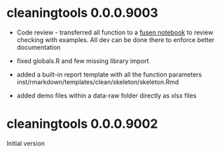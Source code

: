 # cleaningtools 0.0.0.9003

 * Code review - transferred all function to a [fusen notebook](https://thinkr-open.github.io/fusen/index.html) to review checking with examples. All dev can be done there to enforce better documentation
 
 * fixed globals.R and few missing library import 
 
 * added a built-in report template with all the function parameters inst/rmarkdown/templates/clean/skeleton/skeleton.Rmd
 
 * added demo files within a data-raw folder directly as xlsx files
 
# cleaningtools 0.0.0.9002

  Initial version

